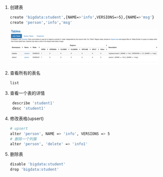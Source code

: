 1. 创建表

   ```sh
   create 'bigdata:student',{NAME=>'info',VERSIONS=>5},{NAME=>'msg'}
   create 'person','info','msg'
   ```

   ![image-20230908215824786](04DDL.assets/image-20230908215824786.png)

2. 查看所有的表名

   ```sh
   list
   ```

3. 查看一个表的详情

   ```sh
    describe 'student1'
    desc 'student1'
   ```

4. 修改表格(upsert)

   ```sh
   # upsert
   alter 'person', NAME => 'info', VERSIONS => 5
   # 删除一个列簇
   alter 'person', 'delete' => 'info1'
   ```

5. 删除表 

   ```sh
   disable 'bigdata:student'
   drop 'bigdata:student'
   ```

   